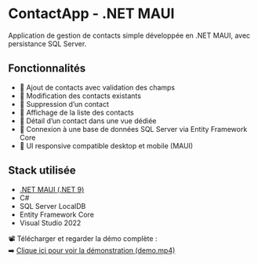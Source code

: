 # ContactApp - .NET MAUI

Application de gestion de contacts simple développée en .NET MAUI, avec persistance SQL Server.

## Fonctionnalités

- 🔹 Ajout de contacts avec validation des champs
- 🔹 Modification des contacts existants
- 🔹 Suppression d’un contact
- 🔹 Affichage de la liste des contacts
- 🔹 Détail d’un contact dans une vue dédiée
- 🔹 Connexion à une base de données SQL Server via Entity Framework Core
- 🔹 UI responsive compatible desktop et mobile (MAUI)

## Stack utilisée

- [.NET MAUI (.NET 9)](https://learn.microsoft.com/en-us/dotnet/maui/what-is-maui)
- C#
- SQL Server LocalDB
- Entity Framework Core
- Visual Studio 2022

📽️ Télécharger et regarder la démo complète :  
➡️ [Clique ici pour voir la démonstration (demo.mp4)](./Contact/Demo/demo.mp4)
